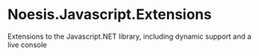 Noesis.Javascript.Extensions
============================

Extensions to the Javascript.NET library, including dynamic support and a live console